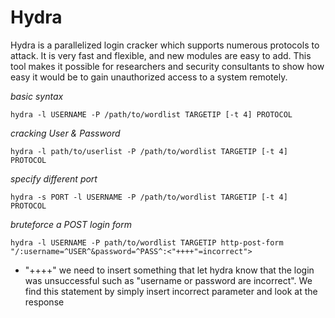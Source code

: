 # Hydra

Hydra is a parallelized login cracker which supports numerous protocols to attack. It is very fast and flexible, and new modules are easy to add. This tool makes it possible for researchers and security consultants to show how easy it would be to gain unauthorized access to a system remotely.

*basic syntax*
```
hydra -l USERNAME -P /path/to/wordlist TARGETIP [-t 4] PROTOCOL
```

*cracking User & Password*
```
hydra -l path/to/userlist -P /path/to/wordlist TARGETIP [-t 4] PROTOCOL
```

*specify different port*
```
hydra -s PORT -l USERNAME -P /path/to/wordlist TARGETIP [-t 4] PROTOCOL
```

*bruteforce a POST login form*
```
hydra -l USERNAME -P path/to/wordlist TARGETIP http-post-form "/:username=^USER^&password=^PASS^:<"++++"=incorrect">
```

- "++++" we need to insert something that let hydra know that the login was unsuccessful such as "username or password are incorrect". We find this statement by simply insert incorrect parameter and look at the response
